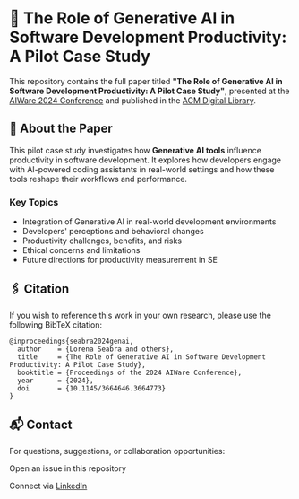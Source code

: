 # 🧠 The Role of Generative AI in Software Development Productivity: A Pilot Case Study

This repository contains the full paper titled **"The Role of Generative AI in Software Development Productivity: A Pilot Case Study"**, presented at the [AIWare 2024 Conference](https://2024.aiwareconf.org/details/aiware-2024-papers/17/The-Role-of-Generative-AI-in-Software-Development-Productivity-A-Pilot-Case-Study) and published in the [ACM Digital Library](https://dl.acm.org/doi/10.1145/3664646.3664773).

## 📄 About the Paper

This pilot case study investigates how **Generative AI tools** influence productivity in software development. It explores how developers engage with AI-powered coding assistants in real-world settings and how these tools reshape their workflows and performance.

### Key Topics

- Integration of Generative AI in real-world development environments  
- Developers' perceptions and behavioral changes  
- Productivity challenges, benefits, and risks  
- Ethical concerns and limitations  
- Future directions for productivity measurement in SE


## 🖇️ Citation

If you wish to reference this work in your own research, please use the following BibTeX citation:

```
@inproceedings{seabra2024genai,
  author    = {Lorena Seabra and others},
  title     = {The Role of Generative AI in Software Development Productivity: A Pilot Case Study},
  booktitle = {Proceedings of the 2024 AIWare Conference},
  year      = {2024},
  doi       = {10.1145/3664646.3664773}
}
```
## 📬 Contact
For questions, suggestions, or collaboration opportunities:

Open an issue in this repository

Connect via [LinkedIn](https://www.linkedin.com/in/seabralorena/)
